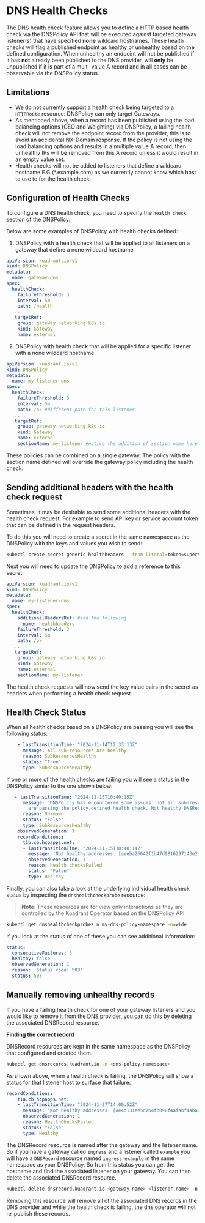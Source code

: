 # DNS Health Checks

The DNS health check feature allows you to define a HTTP based health check via the DNSPolicy API that will be executed against targeted gateway listener(s) that have specified **none** wildcard hostnames. These health checks will flag a published endpoint as healthy or unhealthy based on the defined configuration. When unhealthy an endpoint will not be published if it has **not** already been published to the DNS provider, will **only** be unpublished if it is part of a multi-value A record and in all cases can be observable via the DNSPolicy status.

## Limitations

- We do not currently support a health check being targeted to a `HTTPRoute` resource: DNSPolicy can only target Gateways. 
- As mentioned above, when a record has been published using the load balancing options (GEO and Weighting) via DNSPolicy, a failing health check will not remove the endpoint record from the provider, this is to avoid an accidental NX-Domain response. If the policy is not using the load balancing options and results in a multiple value A record, then unhealthy IPs will be removed from this A record unless it would result in an empty value set. 
- Health checks will not be added to listeners that define a wildcard hostname E.G (*.example.com) as we currently cannot know which host to use to for the health check.


## Configuration of Health Checks

To configure a DNS health check, you need to specify the `health check` section of the [DNSPolicy](https://docs.kuadrant.io/latest/kuadrant-operator/doc/reference/dnspolicy/#healthcheckspec).


Below are some examples of DNSPolicy with health checks defined:


1) DNSPolicy with a health check that will be applied to all listeners on a gateway that define a none wildcard hostname

```yaml
apiVersion: kuadrant.io/v1
kind: DNSPolicy
metadata:
  name: gateway-dns
spec:
  healthCheck:
    failureThreshold: 3
    interval: 5m
    path: /health
  ...
   targetRef:
    group: gateway.networking.k8s.io
    kind: Gateway
    name: external  
```


2) DNSPolicy with health check  that will be applied for a specific listener with a none wildcard hostname

```yaml
apiVersion: kuadrant.io/v1
kind: DNSPolicy
metadata:
  name: my-listener-dns
spec:
  healthCheck:
    failureThreshold: 3
    interval: 5m
    path: /ok #different path for this listener
  ...
   targetRef:
    group: gateway.networking.k8s.io
    kind: Gateway
    name: external  
    sectionName: my-listener #notice the addition of section name here that must match the listener name
```

These policies can be combined on a single gateway. The policy with the section name defined will override the gateway policy including the health check.

## Sending additional headers with the health check request


Sometimes, it may be desirable to send some additional headers with the health check request. For example to send API key or service account token that can be defined in the request headers.

To do this you will need to create a secret in the same namespace as the DNSPolicy with the keys and values you wish to send:

```bash
kubectl create secret generic healthheaders --from-literal=token=supersecret -n my-dns-policy-namespace
```

Next you will need to update the DNSPolicy to add a reference to this secret:


```yaml
apiVersion: kuadrant.io/v1
kind: DNSPolicy
metadata:
  name: my-listener-dns
spec:
  healthCheck:
    additionalHeadersRef: #add the following
      name: healthheaders
    failureThreshold: 3
    interval: 5m
    path: /ok
  ...
   targetRef:
    group: gateway.networking.k8s.io
    kind: Gateway
    name: external  
    sectionName: my-listener
```

The health check requests will now send the key value pairs in the secret as headers when performing a health check request.

## Health Check Status


When all health checks based on a DNSPolicy are passing you will see the following status:

```yaml
    - lastTransitionTime: "2024-11-14T12:33:13Z"
      message: All sub-resources are healthy
      reason: SubResourcesHealthy
      status: "True"
      type: SubResourcesHealthy
```

If one or more of the health checks are failing you will see a status in the DNSPolicy simiar to the one shown below:

```yaml
   - lastTransitionTime: "2024-11-15T10:40:15Z"
      message: 'DNSPolicy has encountered some issues: not all sub-resources of policy
        are passing the policy defined health check. Not healthy DNSRecords are: external-t1b '
      reason: Unknown
      status: "False"
      type: SubResourcesHealthy
    observedGeneration: 1
    recordConditions:
      t1b.cb.hcpapps.net:
      - lastTransitionTime: "2024-11-15T10:40:14Z"
        message: 'Not healthy addresses: [aeeba26642f1b47d9816297143e2d260-434484576.eu-west-1.elb.amazonaws.com]'
        observedGeneration: 1
        reason: health checksFailed
        status: "False"
        type: Healthy
```        

Finally, you can also take a look at the underlying individual health check status by inspecting the `dnshealthcheckprobe` resource:

>**Note**: These resources are for view only interactions as they are controlled by the Kuadrant Operator based on the DNSPolicy API

```bash
kubectl get dnshealthcheckprobes n my-dns-policy-namespace -o=wide
```

If you look at the status of one of these you can see additional information:

```yaml
status:
  consecutiveFailures: 3
  healthy: false
  observedGeneration: 1
  reason: 'Status code: 503'
  status: 503
```

## Manually removing unhealthy records

If you have a failing health check for one of your gateway listeners and you would like to remove it from the DNS provider, you can do this by deleting the associated DNSRecord resource.

**Finding the correct record**

DNSRecord resources are kept in the same namespace as the DNSPolicy that configured and created them.

```bash
kubectl get dnsrecords.kuadrant.io -n <dns-policy-namespace>
```

As shown above, when a health check is failing, the DNSPolicy will show a status for that listener host to surface that failure:

```yaml
recordConditions:
    t1a.cb.hcpapps.net:
    - lastTransitionTime: "2024-11-27T14:00:52Z"
      message: 'Not healthy addresses: [ae4d131ee5d7b4fb098f4afabf4aba4c-513237325.us-east-1.elb.amazonaws.com]'
      observedGeneration: 1
      reason: HealthChecksFailed
      status: "False"
      type: Healthy
```   

The DNSRecord resource is named after the gateway and the listener name. So if you have a gateway called `ingress` and a listener called `example` you will have a `DNSRecord` resource named `ingress-example` in the same namespace as your DNSPolicy. So from this status you can get the hostname and find the associated listener on your gateway. You can then delete the associated DNSRecord resource. 

```bash
kubectl delete dnsrecord.kuadrant.io <gateway-name>-<listener-name> -n <dns policy namespace>
```

Removing this resource will remove all of the associated DNS records in the DNS provider and while the health check is failing, the dns operator will not re-publish these records. 
